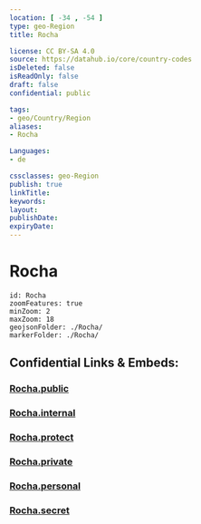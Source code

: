 ```yaml
---
location: [ -34 , -54 ] 
type: geo-Region
title: Rocha

license: CC BY-SA 4.0
source: https://datahub.io/core/country-codes
isDeleted: false
isReadOnly: false
draft: false
confidential: public

tags:
- geo/Country/Region
aliases:
- Rocha

Languages:
- de

cssclasses: geo-Region
publish: true
linkTitle: 
keywords: 
layout: 
publishDate: 
expiryDate: 
---
```


# Rocha

```leaflet
id: Rocha
zoomFeatures: true 
minZoom: 2 
maxZoom: 18
geojsonFolder: ./Rocha/
markerFolder: ./Rocha/
```


## Confidential Links & Embeds: 

### [Rocha.public](/_public/\Earth\Continent\America~South\Uruguay\departments~UruguayRocha.public.md) 

### [Rocha.internal](/_internal/\Earth\Continent\America~South\Uruguay\departments~UruguayRocha.internal.md) 

### [Rocha.protect](/_protect/\Earth\Continent\America~South\Uruguay\departments~UruguayRocha.protect.md) 

### [Rocha.private](/_private/\Earth\Continent\America~South\Uruguay\departments~UruguayRocha.private.md) 

### [Rocha.personal](/_personal/\Earth\Continent\America~South\Uruguay\departments~UruguayRocha.personal.md) 

### [Rocha.secret](/_secret/\Earth\Continent\America~South\Uruguay\departments~UruguayRocha.secret.md)

